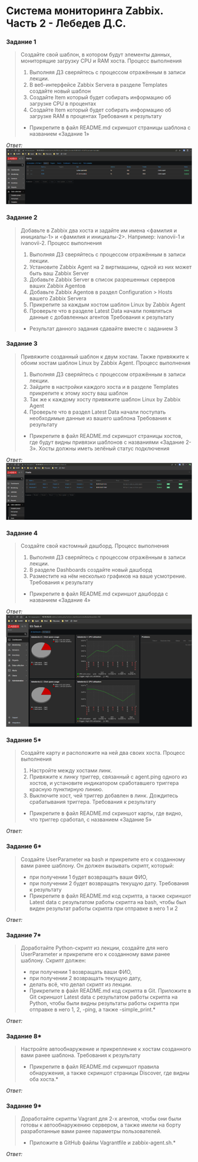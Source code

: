 # Система мониторинга Zabbix. Часть 2 - Лебедев Д.С.

### Задание 1
> Создайте свой шаблон, в котором будут элементы данных, мониторящие загрузку CPU и RAM хоста.
> Процесс выполнения
> 1.  Выполняя ДЗ сверяйтесь с процессом отражённым в записи лекции.
> 2.  В веб-интерфейсе Zabbix Servera в разделе Templates создайте новый шаблон
> 3.  Создайте Item который будет собирать информацию об загрузке CPU в процентах
> 4.  Создайте Item который будет собирать информацию об загрузке RAM в процентах
> Требования к результату
> - Прикрепите в файл README.md скриншот страницы шаблона с названием «Задание 1»

*Ответ:*  
![](_attachments/09.03-1-1.png)

### Задание 2
> Добавьте в Zabbix два хоста и задайте им имена <фамилия и инициалы-1> и <фамилия и инициалы-2>. Например: ivanovii-1 и ivanovii-2.
> Процесс выполнения
> 1.  Выполняя ДЗ сверяйтесь с процессом отражённым в записи лекции.
> 2.  Установите Zabbix Agent на 2 виртмашины, одной из них может быть ваш Zabbix Server
> 3.  Добавьте Zabbix Server в список разрешенных серверов ваших Zabbix Agentов
> 4.  Добавьте Zabbix Agentов в раздел Configuration > Hosts вашего Zabbix Servera
> 5.  Прикрепите за каждым хостом шаблон Linux by Zabbix Agent
> 6.  Проверьте что в разделе Latest Data начали появляться данные с добавленных агентов
> Требования к результату
> - Результат данного задания сдавайте вместе с заданием 3

### Задание 3
> Привяжите созданный шаблон к двум хостам. Также привяжите к обоим хостам шаблон Linux by Zabbix Agent.
> Процесс выполнения
> 1.  Выполняя ДЗ сверяйтесь с процессом отражённым в записи лекции.
> 2.  Зайдите в настройки каждого хоста и в разделе Templates прикрепите к этому хосту ваш шаблон
> 3.  Так же к каждому хосту привяжите шаблон Linux by Zabbix Agent
> 4.  Проверьте что в раздел Latest Data начали поступать необходимые данные из вашего шаблона
> Требования к результату
> - Прикрепите в файл README.md скриншот страницы хостов, где будут видны привязки шаблонов с названиями «Задание 2-3». Хосты должны иметь зелёный статус подключения

*Ответ:*  
![](_attachments/09.03-2-3.png)

### Задание 4
> Создайте свой кастомный дашборд.
> Процесс выполнения
> 1.  Выполняя ДЗ сверяйтесь с процессом отражённым в записи лекции.
> 2.  В разделе Dashboards создайте новый дашборд
> 3.  Разместите на нём несколько графиков на ваше усмотрение.
> Требования к результату
> - Прикрепите в файл README.md скриншот дашборда с названием «Задание 4»

*Ответ:*  
![](_attachments/09.03-4-1.png)

### Задание 5*
> Создайте карту и расположите на ней два своих хоста.
> Процесс выполнения
> 1.  Настройте между хостами линк.
> 2.  Привяжите к линку триггер, связанный с agent.ping одного из хостов, и установите индикатором сработавшего триггера красную пунктирную линию.
> 3.  Выключите хост, чей триггер добавлен в линк. Дождитесь срабатывания триггера.
> Требования к результату
> - Прикрепите в файл README.md скриншот карты, где видно, что триггер сработал, с названием «Задание 5»

*Ответ:*  





### Задание 6*
> Создайте UserParameter на bash и прикрепите его к созданному вами ранее шаблону. Он должен вызывать скрипт, который:
> -   при получении 1 будет возвращать ваши ФИО,
> -   при получении 2 будет возвращать текущую дату.
> Требования к результату
> - Прикрепите в файл README.md код скрипта, а также скриншот Latest data с результатом работы скрипта на bash, чтобы был виден результат работы скрипта при отправке в него 1 и 2

*Ответ:*  




### Задание 7*
> Доработайте Python-скрипт из лекции, создайте для него UserParameter и прикрепите его к созданному вами ранее шаблону. Скрипт должен:
> - при получении 1 возвращать ваши ФИО,
> - при получении 2 возвращать текущую дату,
> - делать всё, что делал скрипт из лекции.
> - Прикрепите в файл README.md код скрипта в Git. Приложите в Git скриншот Latest data с результатом работы скрипта на Python, чтобы были видны результаты работы скрипта при отправке в него 1, 2, -ping, а также -simple_print.*

*Ответ:*  





### Задание 8*
> Настройте автообнаружение и прикрепление к хостам созданного вами ранее шаблона.
> Требования к результату
> - Прикрепите в файл README.md скриншот правила обнаружения, а также скриншот страницы Discover, где видны оба хоста.*

*Ответ:*  





### Задание 9*
> Доработайте скрипты Vagrant для 2-х агентов, чтобы они были готовы к автообнаружению сервером, а также имели на борту разработанные вами ранее параметры пользователей.
> - Приложите в GitHub файлы Vagrantfile и zabbix-agent.sh.*

*Ответ:*  
